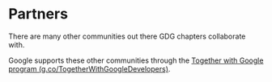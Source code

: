 # Partners

There are many other communities out there GDG chapters collaborate with.

Google supports these other communities through the [Together with Google program (g.co/TogetherWithGoogleDevelopers)](     g.co/TogetherWithGoogleDevelopers).

